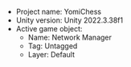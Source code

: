 <!-- UNITY CODE ASSIST INSTRUCTIONS START -->
- Project name: YomiChess
- Unity version: Unity 2022.3.38f1
- Active game object:
  - Name: Network Manager
  - Tag: Untagged
  - Layer: Default
<!-- UNITY CODE ASSIST INSTRUCTIONS END -->